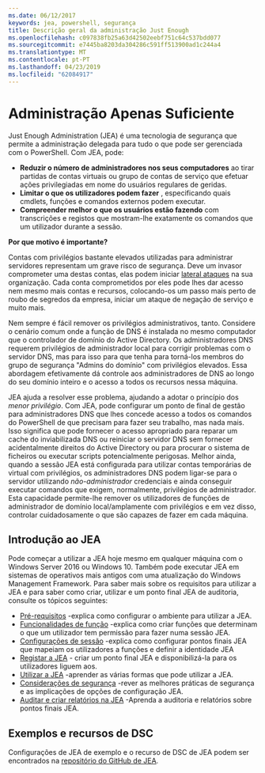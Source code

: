 ```yaml
---
ms.date: 06/12/2017
keywords: jea, powershell, segurança
title: Descrição geral da administração Just Enough
ms.openlocfilehash: c097838fb25a63d42502eebf751c64c537bdd077
ms.sourcegitcommit: e7445ba8203da304286c591ff513900ad1c244a4
ms.translationtype: MT
ms.contentlocale: pt-PT
ms.lasthandoff: 04/23/2019
ms.locfileid: "62084917"
---
```

# <a name="just-enough-administration"></a>Administração Apenas Suficiente

Just Enough Administration (JEA) é uma tecnologia de segurança que permite a administração delegada para tudo o que pode ser gerenciada com o PowerShell.
Com JEA, pode:

- **Reduzir o número de administradores nos seus computadores** ao tirar partidas de contas virtuais ou grupo de contas de serviço que efetuar ações privilegiadas em nome do usuários regulares de geridas.
- **Limitar o que os utilizadores podem fazer** , especificando quais cmdlets, funções e comandos externos podem executar.
- **Compreender melhor o que os usuários estão fazendo** com transcrições e registos que mostram-lhe exatamente os comandos que um utilizador durante a sessão.

**Por que motivo é importante?**

Contas com privilégios bastante elevados utilizadas para administrar servidores representam um grave risco de segurança.
Deve um invasor comprometer uma destas contas, elas podem iniciar [lateral ataques](http://aka.ms/pth) na sua organização.
Cada conta comprometidos por eles pode lhes dar acesso nem mesmo mais contas e recursos, colocando-os um passo mais perto de roubo de segredos da empresa, iniciar um ataque de negação de serviço e muito mais.

Nem sempre é fácil remover os privilégios administrativos, tanto.
Considere o cenário comum onde a função de DNS é instalada no mesmo computador que o controlador de domínio do Active Directory.
Os administradores DNS requerem privilégios de administrador local para corrigir problemas com o servidor DNS, mas para isso para que tenha para torná-los membros do grupo de segurança "Admins do domínio" com privilégios elevados.
Essa abordagem efetivamente dá controle aos administradores de DNS ao longo do seu domínio inteiro e o acesso a todos os recursos nessa máquina.

JEA ajuda a resolver esse problema, ajudando a adotar o princípio dos *menor privilégio*.
Com JEA, pode configurar um ponto de final de gestão para administradores DNS que lhes concede acesso a todos os comandos do PowerShell de que precisam para fazer seu trabalho, mas nada mais.
Isso significa que pode fornecer o acesso apropriado para reparar um cache do inviabilizada DNS ou reiniciar o servidor DNS sem fornecer acidentalmente direitos do Active Directory ou para procurar o sistema de ficheiros ou executar scripts potencialmente perigosas.
Melhor ainda, quando a sessão JEA está configurada para utilizar contas temporárias de virtual com privilégios, os administradores DNS podem ligar-se para o servidor utilizando *não-administrador* credenciais e ainda conseguir executar comandos que exigem, normalmente, privilégios de administrador.
Esta capacidade permite-lhe remover os utilizadores de funções de administrador de domínio local/amplamente com privilégios e em vez disso, controlar cuidadosamente o que são capazes de fazer em cada máquina.

## <a name="get-started-with-jea"></a>Introdução ao JEA

Pode começar a utilizar a JEA hoje mesmo em qualquer máquina com o Windows Server 2016 ou Windows 10.
Também pode executar JEA em sistemas de operativos mais antigos com uma atualização do Windows Management Framework.
Para saber mais sobre os requisitos para utilizar a JEA e para saber como criar, utilizar e um ponto final JEA de auditoria, consulte os tópicos seguintes:

- [Pré-requisitos](prerequisites.md) -explica como configurar o ambiente para utilizar a JEA.
- [Funcionalidades de função](role-capabilities.md) -explica como criar funções que determinam o que um utilizador tem permissão para fazer numa sessão JEA.
- [Configurações de sessão](session-configurations.md) -explica como configurar pontos finais JEA que mapeiam os utilizadores a funções e definir a identidade JEA
- [Registar a JEA](register-jea.md) - criar um ponto final JEA e disponibilizá-la para os utilizadores liguem aos.
- [Utilizar a JEA](using-jea.md) -aprender as várias formas que pode utilizar a JEA.
- [Considerações de segurança](security-considerations.md) -rever as melhores práticas de segurança e as implicações de opções de configuração JEA.
- [Auditar e criar relatórios na JEA](audit-and-report.md) -Aprenda a auditoria e relatórios sobre pontos finais JEA.

## <a name="samples-and-dsc-resource"></a>Exemplos e recursos de DSC

Configurações de JEA de exemplo e o recurso de DSC de JEA podem ser encontrados na [repositório do GitHub de JEA](https://github.com/PowerShell/JEA).